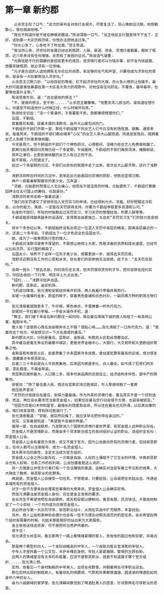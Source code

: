 # 第一章 新约郡
        止杀宫主叹了口气：“这次的审判会对他打击很大，尽管复活了，但心情依旧沉郁。他想散散心，我也就由他咯。”
       “我也不知道你是不是在睁眼说瞎话。”陈淑深吸一口气，“反正他在五行盟是待不下去了，正好，该到第一大区历练历练，你想办法把他送过来。”
       “你太心急了，心急吃不了热豆腐。”宫主笑道。
       “我当然心急，济世社的发展已经达到瓶颈，人脉、渠道、资金、灵境行者数量，都到了瓶颈，近六年来没有任何增强，反而有了衰弱的征兆。”陈淑语气凝重：
       “光靠钱是不行的需要的是招揽更多的成员，但灵境行者可以为钱办事，却不会为钱屈服，想要突破瓶颈，就必须有一位领袖。
       “元子是合适的人选他拥有无与伦比的资质，有足够的名气和声望，只要他成为济世社的首领，就会有一大批散修加入济世社。”
       止杀宫主沉默几秒，“以他目前的等级，扛不起济世社的大旗，你火急火燎的让他接手，最大的可能是害他暴露在第一大区各大势力的视野中，对他没有任何好处。不要急，最早最早，也要等他晋升主宰。”
       陈淑思索片刻，道：“这也是他的想法？”
       “不，是我的想法，至于他......”止杀宫主撇撇嘴，“他整天吊儿郎当的，谁知道在想什么，你甚至不知道他什么时候正经，什么时候开玩笑。”
       陈淑咬牙切齿：“没一个靠谱的，子真要是不死，我都懒得搭理你们。”
       岛国，千鹤组。
       穿着樱花和服，踩着木展的浅野凉，敲开大山屋包间的门。
       千鹤组的干部们齐聚一堂，那些千鹤组旗下的女艺人们今日没有到场陪酒、献舞，通常来说，每逢周末，千鹤组的干部们都会喊来“心仪”的女艺人来大山屋陪酒，待酒足饭饱后，就拥着女艺人到楼下的客房做核酸。
       今天是周六，但千鹤组的干部们个个神色阴沉，心情郁闷，没精力给女艺人免费做核酸了。
       距离元始天尊回归灵境已经一个多星期，乍闻噩耗，千鹤组的干部们痛哭流涕，捶胸顿足。
       哭声之凄切，比那些做核酸的女艺人有过之而不及。
       能不哭嘛，八咫镜没了。
       经过一个多星期的沉淀，干部们从悲伤的氛围中走了出来，首次在大山屋齐聚，还约了浅野凉。
       浅野凉同样在时间的沉淀中，渐渐走出元始君回归灵境的阴影，但依旧显得沉郁。
       神户一郎看着郁郁寡欢的美少女，沉声道：
       “凉酱，元始君的殒落让人无比痛心，但现在不是沮丧的时候，元始君死了，千鹤组打算撤回押注在五行盟上的筹码，也就是你。”
       浅野凉的老师龙崎一接着说道：
       “我们向天罚递交了安排你加入天罚实习的申请，已经得到允许。凉酱，好好把握这次机会，以你的能力、美丽，一定能在天罚获得支持，你要为千鹤组争取更多资源和认可。”
       在座的干部们，年轻的时候都去过天罚实习，学习天罚的管理经验，积累人脉等等。
       千鹤组能获得越来越多的话语权，变得更自由更独立，与这些“天罚实习生”们的努力息息相关。
       但半个多世纪以来，千鹤组始终没有出现过一位混入天罚中高层的精英，距离高层最近的一次，还是二十多年前，千鹤组出了一位才色双全的岛国女子。
       她，成为了一级青铜执行官的情人。
       千鹤组对浅野凉是寄予厚望的，不是想让她傍上大佬，而是凉酱的资质和成长速度，已经可以比拟天罚、五行盟的精英了。
       岛国太小，培养不了这样一位天才美少女，想要更进一步，就得去天罚历练。
       浅野凉近期没有工作的心思和诉求，但长辈们的安排她无法拒绝，低下头：“去天罚总部吗。”
       龙崎一摇头：“想去总部，你的资历还太浅，但天罚很欣赏你的才华，把你安排在纽约实习，你回去收拾一下行李，明天早上九点出发。”
       “纽约....”浅野凉低声自语。
       新约郡，昆斯区，迪亚机场。
       飞机成功降落，张元清和安妮结伴离开机场，两人拖着行李箱并肩而行。
       安妮一头璀璨的金发，蔚蓝的眸子，穿着黑色套裙和白色衬衫，一副风情万种的职场尤物打扮。
       张元清穿着就随意多了，牛仔裤，黑色单衣，手里捧着一杯热巧克力。
       安妮则一手拉着行李箱，一手低头操作手机，道：
       “教主，我们接下来会在新约郡住一段时间，我在曼岛南端下城的唐人街租了一栋高档公寓，租期半年。”
       唐人街？这是担心我在自由联邦水土不服？很贴心嘛………张元清抿了一口热巧克力，道：“我喜欢这个地方，早就想见识一下大名鼎鼎的曼岛。”
       新约郡五大区，分别是曼岛、昆斯区、金斯县、布朗克士区和丝塔滕岛区。
       其中曼岛是毫无争议的最繁华城区，更是世界金融中心，大银行、大交易所和大垄断组织聚集之地。
       金斯县和布朗克士区，前者聚集了许多国家许多民族，曾经是犯罪率最高的区域，成分很复杂，潜藏着许多邪恶职业。
       后者二三十年前是白人平民聚集地，后来因为房屋老化，白人撤走，如今成了尼哥们的天堂。混乱程度，不属金斯县。
       而昆斯区面积最大，人口第二多，很多时装品牌的总部设立，经济结构多样性，是中产的聚集地。
       安妮说：“除了曼岛唐人街，我还在昆斯区珐垃胜城区，华人聚居地租了一套房
       她压低声音说：
       “天罚的分部就设在曼岛，安保力量最强。作为外来的灵境行者，曼岛其实不是一个好的选择，而且，两位会长要求您注册赏金猎人，如果住在曼岛您行动会很不方便，也容易被锁定。”
       “但因为您是幻术师和星官，最擅长的隐匿和逃命，所以住在曼岛也无所谓，以后真出事的话，咱们改变容貌，转到珐垃胜就行了。”
       张元清感慨道：“安妮，我突然后悔了，我应该早点把你带在身边的。”
       说完，又笑着调侃道：“希望我不会被你养废。”
       值得一提，在自由联邦，乃至欧洲几个国家的灵境行者世界里，有赏金猎人这种职业存在。
       赏金猎人不是灵境职业，而是由多个资本联合成立的民间组织认证的职业，该组织全名叫：赏金猎人公会。
       赏金猎人公会有着官方背景，但又不属于官方，因为公会面向所有的灵境行者，包括邪恶职业，任何人都可以注册账号，成为一名赏金猎人。
       其半黑半白的属性，注定无法成为官方组织。
       赏金猎人公会之所以能存在，一方面是自由、人权的土壤赋予了它生长的环境，毕竟邪恶职业也有人权嘛，也有工作的权利嘛，公会创建者是这么说的.…
       另一方面是让非官方行者们有一个合法赚钱的渠道，这确实对治安有着立竿见影的效果，大大降低了散修、邪恶职业的犯罪率。
       再就是，赏金猎人公会接受一切任务，不管是谁，只要给钱，公会就把任务贴出去，传递给本城所有的赏金猎人。
       对于一些不方便亲自处理某些事情的大佬来说，赏金猎人公会确实好用。
       而张元清要注册赏金猎人身份，完全是金主爸爸的要求。
       会长先生不希望他苟在自由联邦，成天和安妮以静制动，善恶有报，风流快活。于是给他制定了一个小目标：一个月内成为白银赏金猎人。
       这必然会与第一大区的守序、邪恶职业战斗，从而在实战中扩充眼界，丰富经验。
       另外，商人公会和美神协会偶尔也会有一些不方便出动帮派成员的机密任务，会长希望在两个组织有需要的时候，元始天尊能很好的站出来为大家服务。
       金主爸爸送钱送资源，可不是把你当菩萨供着的。
       得干活！
       张元清念头纷呈间，看见那两个一路上都情绪紧绷的客人，急匆匆的超过他和安妮，并肩远去。
       那是两个典型的白人，一个发际线略高的中年人，一个皮肤白皙五官清秀的年轻人。
       中年人手里拎着一个公文包，半护半掩在身侧，年轻人紧紧跟随，警惕的左顾右盼。
       这两人的情绪里没有太多的负能量，应该不是邪恶职业，就是不知道属于哪个官方组织......张元清心想。
       突然，他看见一个身材魁梧的中年男人，出现在视野里，并朝着两名守序职业迎去。
       那位突然出现的魁梧男人，有着杂乱的络腮胡，气质和外表都很邋遢，圆滚滚的啤酒肚如同身怀六甲的女人。
       身为六级巅峰的掌梦使，张元清瞬间察觉到了啤酒肚男人的恶意，针对那两名守序职业的恶意。